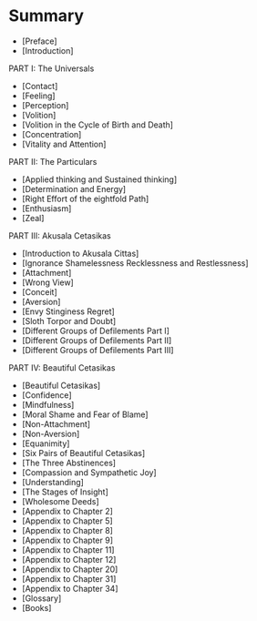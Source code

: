 # Summary

*  [Preface]
*  [Introduction]

PART I: The Universals

*  [Contact]
*  [Feeling]
*  [Perception]
*  [Volition]
*  [Volition in the Cycle of Birth and Death]
*  [Concentration]
*  [Vitality and Attention]

PART II: The Particulars

*  [Applied thinking and Sustained thinking]
*  [Determination and Energy]
*  [Right Effort of the eightfold Path]
*  [Enthusiasm]
*  [Zeal]

PART III: Akusala Cetasikas

*  [Introduction to Akusala Cittas]
*  [Ignorance Shamelessness Recklessness and Restlessness]
*  [Attachment]
*  [Wrong View]
*  [Conceit]
*  [Aversion]
*  [Envy Stinginess Regret]
*  [Sloth Torpor and Doubt]
*  [Different Groups of Defilements Part I]
*  [Different Groups of Defilements Part II]
*  [Different Groups of Defilements Part III]

PART IV: Beautiful Cetasikas

*  [Beautiful Cetasikas]
*  [Confidence]
*  [Mindfulness]
*  [Moral Shame and Fear of Blame]
*  [Non-Attachment]
*  [Non-Aversion]
*  [Equanimity]
*  [Six Pairs of Beautiful Cetasikas]
*  [The Three Abstinences]
*  [Compassion and Sympathetic Joy]
*  [Understanding]
*  [The Stages of Insight]
*  [Wholesome Deeds]
*  [Appendix to Chapter 2]
*  [Appendix to Chapter 5]
*  [Appendix to Chapter 8]
*  [Appendix to Chapter 9]
*  [Appendix to Chapter 11]
*  [Appendix to Chapter 12]
*  [Appendix to Chapter 20]
*  [Appendix to Chapter 31]
*  [Appendix to Chapter 34]
*  [Glossary]
*  [Books]

